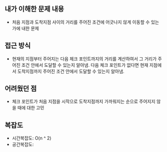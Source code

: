 ## 내가 이해한 문제 내용

* 처음 지점과 도착지점 사이의 거리를 주어진 조건에 어긋나지 않게 이동할 수 있는가에 내한 문제

## 접근 방식

* 현재의 지점부터 주어지는 다음 체크 포인트까지의 거리를 계산하여서 그 거리가 주어진 조건 안에서 도달할 수 있는지 알아냄. 다음 체크 포인트가 없다면 현재 지점에서 도착지점까지 주어진 조건 안에서 도달할 수 있는지 알아냄.

## 어려웠던 점

* 체크 포인트가 처음 지점을 시작으로 도착지점까지 가까워지는 순으로 주어지지 않을 때에 대한 고민

## 복잡도

* 시간복잡도: O(n ^ 2)
* 공간복잡도: 
